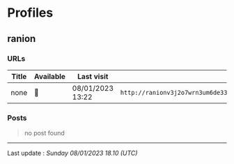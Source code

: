 # Profiles

## **ranion**


### URLs
| Title | Available | Last visit | fqdn | screen 
|---|---|---|---|---|
| none | 🔴 | 08/01/2023 13:22 | `http://ranionv3j2o7wrn3um6de33eccbchhg32mkgnnoi72enkpp7jc25h3ad.onion` | <a href="https://www.ransomware.live/screenshots/ranionv3j2o7wrn3um6de33eccbchhg32mkgnnoi72enkpp7jc25h3ad-onion.png" target=_blank>📸</a> | 

### Posts

> no post found


 --- 


Last update : _Sunday 08/01/2023 18.10 (UTC)_
